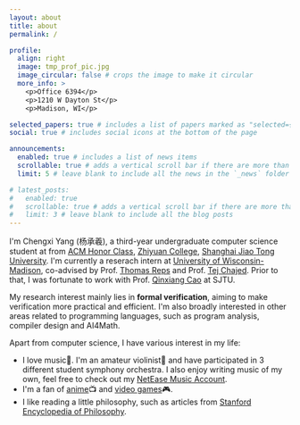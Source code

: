 ```yaml
---
layout: about
title: about
permalink: /

profile:
  align: right
  image: tmp_prof_pic.jpg
  image_circular: false # crops the image to make it circular
  more_info: >
    <p>Office 6394</p>
    <p>1210 W Dayton St</p>
    <p>Madison, WI</p>

selected_papers: true # includes a list of papers marked as "selected={true}"
social: true # includes social icons at the bottom of the page

announcements:
  enabled: true # includes a list of news items
  scrollable: true # adds a vertical scroll bar if there are more than 3 news items
  limit: 5 # leave blank to include all the news in the `_news` folder

# latest_posts:
#   enabled: true
#   scrollable: true # adds a vertical scroll bar if there are more than 3 new posts items
#   limit: 3 # leave blank to include all the blog posts
---
```

I'm Chengxi Yang (杨承羲), a third-year undergraduate computer science student at from [ACM Honor Class](https://acm.sjtu.edu.cn), [Zhiyuan College](https://en.zhiyuan.sjtu.edu.cn/), [Shanghai Jiao Tong University](https://en.sjtu.edu.cn/). I'm currently a reserach intern at [University of Wisconsin-Madison](https://www.wisc.edu/), co-advised by Prof. [Thomas Reps](https://pages.cs.wisc.edu/~reps/) and Prof. [Tej Chajed](https://www.chajed.io/). Prior to that, I was fortunate to work with Prof. [Qinxiang Cao](https://dblp.org/pid/141/1017.html) at SJTU.

My research interest mainly lies in **formal verification**, aiming to make verification more practical and efficient. I'm also broadly interested in other areas related to programming languages, such as program analysis, compiler design and AI4Math.

Apart from computer science, I have various interest in my life:
- I love music🎵. I'm an amateur violinist🎻 and have participated in 3 different student symphony orchestra. I also enjoy writing music of my own, feel free to check out my [NetEase Music Account](https://music.163.com/#/artist?id=46591493).
- I'm a fan of [anime](https://bgm.tv/user/519941)📺 and [video games](https://steamcommunity.com/profiles/76561198359757689)🎮.
- I like reading a little philosophy, such as articles from [Stanford Encyclopedia of Philosophy](https://plato.stanford.edu/).
